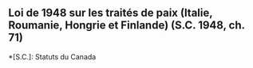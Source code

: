## Loi de 1948 sur les traités de paix (Italie, Roumanie, Hongrie et Finlande) (S.C. 1948, ch. 71)
  *[S.C.]: Statuts du Canada
